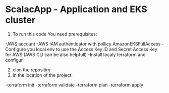 # ScalacApp - Application and EKS cluster

1. To run this code You need prerequisites:

-AWS account
-AWS IAM authenticator with pollicy AmazonEKSFullAccess
-Configure you local env to use the Access Key ID and Secret Access Key for AWS (AWS CLI can be also helpfull)
-Install localy terraform and configur

2. clon the repositiry
3. in the location of the project:

-terraform init
-terraform validate
-terraform plan
-terraform apply




